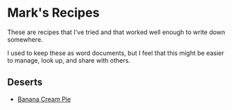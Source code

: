# Mark's Recipes

These are recipes that I've tried and that worked well enough to write down somewhere.
  
I used to keep these as word documents, but I feel that this might be easier to manage, look up, and share with others.
  
## Deserts
 - [Banana Cream Pie](Deserts/Banana-cream-pie.md)
